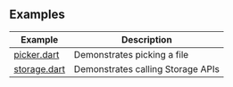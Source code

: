## Examples

| Example        | Description                       |
| -------------- | --------------------------------- |
| [picker.dart]  | Demonstrates picking a file       |
| [storage.dart] | Demonstrates calling Storage APIs |

[picker.dart]: https://github.com/dart-windows/dartwinrt/blob/main/packages/windows_storage/example/picker.dart
[storage.dart]: https://github.com/dart-windows/dartwinrt/blob/main/packages/windows_storage/example/storage.dart
